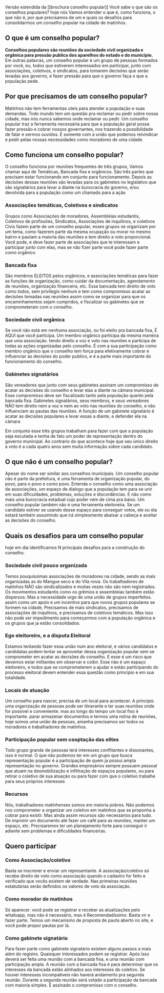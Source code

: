 Versão estendida da [[brochura conselho popular]]
Você sabe o que são os conselhos populares? 
hoje nós Vamos entender o que é, como funciona, o que não é, por que precisamos de um e quais os desafios para consolidarmos um conselho popular na cidade de matinhos. 

## O que é um conselho popular?
**Conselhos populares são reuniões da sociedade civil organizada e orgânica para pressão publica dos aparelhos do estado e do município.** Em outras palavras, um conselho popular é um grupo de pessoas formados por você, eu, todos que estiverem interessados em participar, junto com associações, coletivos, e sindicatos, para tomarem decisões que serão levadas aos governo, e fazer pressão para que o governo faça o que a população pede. 
## Por que precisamos de um conselho popular?
Matinhos não tem ferramentas uteis para atender a população e suas demandas. 
Todo mundo tem um questão pra reclamar ou pedir sobre nossa cidade, mas nós nunca sabemos onde reclamar ou pedir. Um conselho popular traz a ferramenta necessária para que a população geral possa fazer pressão e cobrar nossos governantes, nos trazendo a possibilidade de falar e sermos ouvidos. É somente com a união que podemos reivindicar e pedir pelas nossas necessidades como moradores de uma cidade.

## Como funciona um conselho popular?
O conselho funciona por reuniões frequentes de três grupos, Vamos chamar aqui de Temáticas, Bancada fixa e orgânicos. São três partes que precisam estar funcionando em conjunto para funcionamento. Depois as decisões dessas reuniões são levadas para os gabinetes no legislativo que são signatários para levar a diante na burocracia do governo, e/ou devolvida para a população como um chamado para a ação
### Associações temáticas, Coletivos e sindicatos 
Grupos como Associações de moradores, Assembleias estudantis, Coletivos de profissões, Sindicatos, Associações de inquilinos, e coletivos Civis fazem parte de um conselho popular, esses grupos se organizam por um tema, como fazerem parte da mesma ocupação ou morar no mesmo bairro e pautam a maioria das reuniões e tem direito a voto proporcional. Você pode, e deve fazer parte de associações que te interessam e participar junto com elas, mas se não fizer parte você pode fazer parte como orgânico 
### Bancada fixa 
São membros ELEITOS pelos orgânicos, e associações temáticas para fazer as funções de organização, como cuidar da documentação, agendamento de reuniões, organização financeira, etc. 
Essa bancada tem direito de voto como todos, sem privilegio nenhum e tem como compromisso acatar as decisões tomadas nas reuniões assim como se organizar para que os encaminhamentos sejam cumpridos, e fiscalizar os gabinetes que se comprometeram com o conselho. 
### Sociedade civil orgânica 
Se você não está em nenhuma associação, ou foi eleito pra bancada fixa, É AQUI que você participa. 
Um membro orgânico participa da mesma maneira que uma associação. tendo direito a voz e voto nas reuniões e participa de todas as ações organizadas pelo conselho. 
É com a sua participação como membro orgânico que o conselho tem força para efetivamente cobrar e influenciar as decisões do poder publico, e é a parte mais importante do funcionamento do conselho. 
### Gabinetes signatários  
São vereadores que junto com seus gabinetes assinam um compromisso de acatar as decisões do conselho e levar elas a diante na câmara municipal. Esse compromisso deve ser fiscalizado tanto pela população quanto pela bancada fixa. 
Gabinetes signatários, seus membros, e seus vereadores NÃO tem direito nem a voz e nem ao voto nas reuniões do conselho, e não influenciam as pautas das reuniões. 
A função de um gabinete signatário é acatar as decisões populares e levar essas a diante, e defender ela na câmara 

Em conjunto esse três grupos trabalham para fazer com que a população seja escutada e tenha de fato um poder de representação dentro do governo municipal. Ao contrario do que acontece hoje que seu único direito a voto é a cada quatro anos sem muita informação sobre cada candidato. 
## O que não é um conselho popular?
Apesar do nome ser similar aos conselhos municipais. Um conselho popular não é parte da prefeitura, é uma ferramenta de organização popular, do povo, para o povo e como povo. 
Entenda o conselho como uma associação de associações, um espaço de dialogo que a população tem para se unir em suas dificuldades, problemas, soluções e discordâncias. E não como mais uma burocracia estadual cujo poder vem de cima pra baixo. 
Um conselho popular também não é uma ferramenta eleitoreira. Se um candidato estiver se usando desse espaço para conseguir votos, ele ou ela estará também assumindo que irá simplesmente abaixar a cabeça e aceitar as decisões do conselho.  
## Quais os desafios para um conselho popular
hoje em dia identificamos N principais desafios para a construção do conselho.
### Sociedade civil pouco organizada
Temos pouquíssimas associações de moradores na cidade, sendo as mais organizadas as do Mangue seco e do Vila nova. Os trabalhadores de matinhos NÃO são sindicalizados e muitas vezes não são nem registrados. Os movimentos estudantis como os grêmios e assembleias também estão dispersos. 
Mas a necessidade urge de uma união de grupos imperfeitos. assim como um apoio e um incentivo para que novos grupos populares se formem na cidade, Precisamos de mais sindicatos, precisamos de associações de inquilinos, e precisamos de coletivos temáticos. 
Mas isso não pode ser impedimento para começarmos com a população orgânica e os grupos que ja estão consolidados. 
### Ego eleitoreiro, e a disputa Eleitoral
Estamos tentando fazer essa união num ano eleitoral, e vários candidatos e candidatas podem tentar se aproveitar dessa organização popular sem se comprometer em acatar as decisões do conselho. 
E esse é um risco que devemos estar militantes em observar e coibir. Esse não é um espaço eleitoreiro, e todos que se comprometerem a ajudar e estão participando do processo eleitoral devem entender essa questão como principio e em sua totalidade. 
### Locais de atuação
Um conselho para nascer, precisa de um local para acontecer. A principio uma organização de pessoas pode ser itinerante e ter suas reuniões onde for possível e conveniente. 
mas ao longo do tempo um local fixo é importante. parar armazenar documentos e termos uma rotina de reuniões, hoje somos uma união de pessoas, amanha precisamos ser todos os moradores e trabalhadores de matinhos.  
### Participação popular sem cooptação das elites 
Todo grupo grande de pessoas terá interesses conflitantes e dissonantes, isso é normal. O que não podemos ter em um grupo que busca representação popular é a participação de quem ja possui ampla representação no governo.
Grandes empresários sempre possuem pessoal que atuam na desmobilização e infiltração de espaços populares, ou para retirar o coletivo de sua atuação ou para fazer com que o coletivo trabalhe para seus próprios interesses 
### Recursos 
Nós, trabalhadores matinhenses somos em maioria pobres. Não podemos nos comprometer a organizar um coletivo em matinhos que se proponha a cobrar para existir. 
Mas ainda assim recursos são necessários para tudo. De imprimir um documento até fazer um café para as reuniões, manter um espaço, etc. 
Precisaremos ter um planejamento forte para conseguir ir adiante sem problemas e dificuldades financeiras. 
## Quero participar 
### Como Associação/coletivo 
Basta se inscrever e enviar um representante. A associação/coletivo só recebe direito de voto como associação quando o cadastro for feito e verificado que vocês existem de verdade. 
Nas primeiras reuniões estatutárias serão definidos os valores de voto da associação.  
### Como morador de matinhos
Só aparecer. você pode se registrar e receber as atualizações pelo whatsapp, mas não é necessário, mas é Recomendadíssimo. Basta vir e fazer parte. 
Temos um mecanismo de proposta de pauta aberto no site, e você pode propor pautas por lá. 
### Como gabinete signatário 
Para fazer parte como gabinete signatário existem alguns passos a mais além do registro.  Quaisquer interessados podem se registrar. Após isso deverá ser feita uma reunião com a bancada fixa, e uma reunião com participação ampla. 
A reunião com a bancada fixa é para determinar que os interesses da bancada estão alinhados aos interesses do coletivo. Se houver interesses incompatíveis não haverá andamento pra segunda reunião. 
Durante a segunda reunião será votado a participação da bancada com maioria simples. E assinado o compromisso com o conselho.

